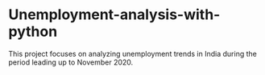 # Unemployment-analysis-with-python
This project focuses on analyzing unemployment trends in India during the period leading up to November 2020.
